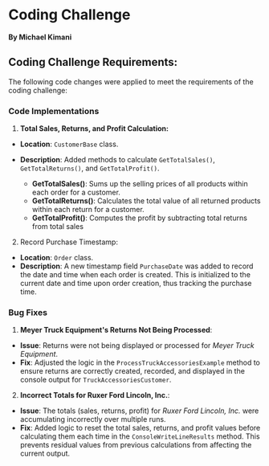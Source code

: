 # Coding Challenge

**By Michael Kimani**

## Coding Challenge Requirements:

The following code changes were applied to meet the requirements of the coding challenge:

### Code Implementations

1. **Total Sales, Returns, and Profit Calculation:**

- **Location**: `CustomerBase` class.
- **Description**: Added methods to calculate `GetTotalSales()`, `GetTotalReturns()`, and `GetTotalProfit()`.

  - **GetTotalSales()**: Sums up the selling prices of all products within each order for a customer.
  - **GetTotalReturns()**: Calculates the total value of all returned products within each return for a customer.
  - **GetTotalProfit()**: Computes the profit by subtracting total returns from total sales

2. Record Purchase Timestamp:

- **Location**: `Order` class.
- **Description**: A new timestamp field `PurchaseDate` was added to record the date and time when each order is created. This is initialized to the current date and time upon order creation, thus tracking the purchase time.

### Bug Fixes

1. **Meyer Truck Equipment's Returns Not Being Processed**:

- **Issue**: Returns were not being displayed or processed for _Meyer Truck Equipment_.
- **Fix**: Adjusted the logic in the `ProcessTruckAccessoriesExample` method to ensure returns are correctly created, recorded, and displayed in the console output for `TruckAccessoriesCustomer`.

2. **Incorrect Totals for Ruxer Ford Lincoln, Inc.**:

- **Issue**: The totals (sales, returns, profit) for _Ruxer Ford Lincoln, Inc._ were accumulating incorrectly over multiple runs.
- **Fix**: Added logic to reset the total sales, returns, and profit values before calculating them each time in the `ConsoleWriteLineResults` method. This prevents residual values from previous calculations from affecting the current output.
